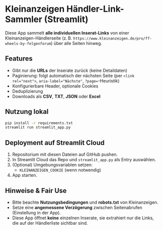 # Kleinanzeigen Händler-Link-Sammler (Streamlit)

Diese App sammelt **alle individuellen Inserat-Links** von einer Kleinanzeigen-Händlerseite (z. B. `https://www.kleinanzeigen.de/pro/ff-wheels-by-felgenforum`) über alle Seiten hinweg.

## Features
- Gibt nur die **URLs** der Inserate zurück (keine Detaildaten)
- Paginierung: folgt automatisch der nächsten Seite (per `<link rel="next">`, `aria-label="Nächste"`, `?page=`-Heuristik)
- Konfigurierbare Header, optionale Cookies
- Deduplizierung
- Downloads als **CSV**, **TXT**, **JSON** oder **Excel**

## Nutzung lokal
```bash
pip install -r requirements.txt
streamlit run streamlit_app.py
```

## Deployment auf Streamlit Cloud
1. Repositorium mit diesen Dateien auf GitHub pushen.
2. In Streamlit Cloud das Repo und `streamlit_app.py` als Entry auswählen.
3. (Optional) Umgebungsvariablen setzen:
   - `KLEINANZEIGEN_COOKIE` (wenn notwendig)
4. App starten.

## Hinweise & Fair Use
- Bitte beachte **Nutzungsbedingungen** und **robots.txt** von Kleinanzeigen.
- Setze eine **angemessene Verzögerung** zwischen Seitenabrufen (Einstellung in der App).
- Diese App öffnet **keine** einzelnen Inserate, sie extrahiert nur die Links, die auf der Händlerliste sichtbar sind.
